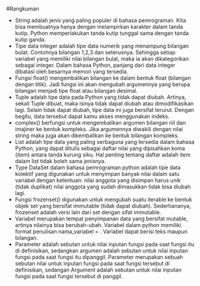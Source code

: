 #Rangkuman
- String adalah jenis yang paling populer di bahasa pemrograman. Kita bisa membuatnya hanya dengan melampirkan karakter dalam tanda kutip. Python memperlakukan tanda kutip tunggal sama dengan tanda kutip ganda.
- Tipe data integer adalah tipe data numerik yang menampung bilangan bulat. Contohnya bilangan 1,2,3 dan seterusnya. Sehingga setiap variabel yang memiliki nilai bilangan bulat, maka ia akan dikategorikan sebagai integer. Dalam bahasa Python, panjang dari data integer dibatasi oleh besarnya memori yang tersedia.
- Fungsi float() mengembalikan bilangan ke dalam bentuk float (bilangan dengan titik). Jadi fungsi ini akan mengubah argumennya yang berupa bilangan menjadi tipe float atau bilangan desimal.
- Tuple adalah tipe data pada Python yang tidak dapat diubah. Artinya, sekali Tuple dibuat, maka isinya tidak dapat diubah atau dimodifikasikan lagi. Selain tidak dapat diubah, tipe data ini juga bersifat terurut. Dengan begitu, data tersebut dapat kamu akses menggunakan indeks.
- complex() berfungsi untuk mengembalikan argumen bilangan riil dan imajiner ke bentuk kompleks. Jika argumennya diwakili dengan nilai string maka juga akan dikembalikan ke bentuk bilangan kompleks.
- List adalah tipe data yang paling serbaguna yang tersedia dalam bahasa Python, yang dapat ditulis sebagai daftar nilai yang dipisahkan koma (item) antara tanda kurung siku. Hal penting tentang daftar adalah item dalam list tidak boleh sama jenisnya.
- Type DataSet dalam bahasa pemrograman python adalah tipe data kolektif yang digunakan untuk menyimpan banyak nilai dalam satu variabel dengan ketentuan: nilai anggota yang disimpan harus unik (tidak duplikat) nilai anggota yang sudah dimasukkan tidak bisa diubah lagi.
- Fungsi frozenset() digunakan untuk mengubah suatu iterable ke bentuk objek set yang bersifat immutable (tidak dapat diubah). Sederhananya, frozenset adalah versi lain dari set dengan sifat immutable.
- Variabel merupakan tempat penyimpanan data yang bersifat mutable, artinya nilainya bisa berubah-ubah. Variabel dalam python memiliki format penulisan nama_variabel = <nilai>. Variabel dapat berisi teks maupun bilangan.
- Parameter adalah sebutan untuk nilai inputan fungsi pada saat fungsi itu di definisikan, sedangkan argumen adalah sebutan untuk nilai inputan fungsi pada saat fungsi itu dipanggil. Parameter merupakan sebuah sebutan nilai untuk inputan fungsi pada saat fungsi tersebut di definisikan, sedangan Argument adalah sebutan untuk nilai inputan fungsi pada saat fungsi tersebut di panggil.